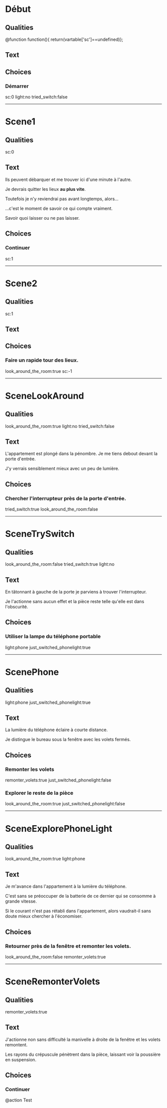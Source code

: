 # Début
## Qualities
@function
function(){
  return(vartable['sc']==undefined)};
## Text
## Choices
### Démarrer
sc:0
light:no
tried_switch:false
******************************


# Scene1
## Qualities
sc:0
## Text
Ils peuvent débarquer et me trouver ici d'une minute à l'autre.

Je devrais quitter les lieux **au plus vite**.

Toutefois je n'y reviendrai pas avant longtemps, alors...

...c'est le moment de savoir ce qui compte vraiment.

Savoir quoi laisser ou ne pas laisser.

## Choices
### Continuer
sc:1

********************************
# Scene2
## Qualities
sc:1
## Text

## Choices
### Faire un rapide tour des lieux.
look_around_the_room:true
sc:-1

***************
# SceneLookAround
## Qualities
look_around_the_room:true
light:no
tried_switch:false

## Text
L'appartement est plongé dans la pénombre.
Je me tiens debout devant la porte d'entrée.

J'y verrais sensiblement mieux avec un peu de lumière.

## Choices
### Chercher l'interrupteur près de la porte d'entrée.
tried_switch:true
look_around_the_room:false

*******
# SceneTrySwitch
## Qualities
look_around_the_room:false
tried_switch:true
light:no

## Text
En tâtonnant à gauche de la porte je parviens à trouver l'interrupteur.

Je l'actionne sans aucun effet et la pièce reste telle qu'elle est dans l'obscurité.

## Choices
### Utiliser la lampe du téléphone portable
light:phone
just_switched_phonelight:true

*******
# ScenePhone
## Qualities
light:phone
just_switched_phonelight:true

## Text
La lumière du téléphone éclaire à courte distance.

Je distingue le bureau sous la fenêtre avec les volets fermés.

## Choices
### Remonter les volets
remonter_volets:true
just_switched_phonelight:false

### Explorer le reste de la pièce
look_around_the_room:true
just_switched_phonelight:false

*********
# SceneExplorePhoneLight
## Qualities
look_around_the_room:true
light:phone

## Text

Je m'avance dans l'appartement à la lumière du téléphone.

C'est sans se préoccuper de la batterie de ce dernier qui se consomme à grande vitesse.

Si le courant n'est pas rétabli dans l'appartement, alors vaudrait-il sans doute mieux chercher à l'économiser.

## Choices
### Retourner près de la fenêtre et remonter les volets.
look_around_the_room:false
remonter_volets:true

************************
# SceneRemonterVolets
## Qualities
remonter_volets:true

## Text

J'actionne non sans difficulté la manivelle à droite de la fenêtre et les volets remontent.

Les rayons du crépuscule pénètrent dans la pièce, laissant voir la poussière en suspension.

## Choices
### Continuer
@action
Test
